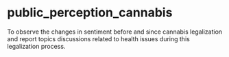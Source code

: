 # public_perception_cannabis
To observe the changes in sentiment before and since cannabis legalization and report topics discussions related to health issues during this legalization process.
